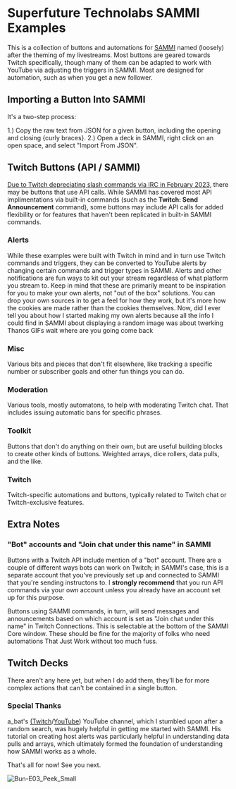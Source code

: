 # Superfuture Technolabs SAMMI Examples
This is a collection of buttons and automations for [SAMMI](https://github.com/SAMMISolutions/SAMMI-Official/releases) named (loosely) after the theming of my livestreams. Most buttons are geared towards Twitch specifically, though many of them can be adapted to work with YouTube via adjusting the triggers in SAMMI. Most are designed for automation, such as when you get a new follower.

## Importing a Button Into SAMMI
It's a two-step process:

1.) Copy the raw text from JSON for a given button, including the opening and closing {curly braces}.
2.) Open a deck in SAMMI, right click on an open space, and select "Import From JSON".

## Twitch Buttons (API / SAMMI)
[Due to Twitch depreciating slash commands via IRC in February 2023](https://discuss.dev.twitch.tv/t/deprecation-of-chat-commands-through-irc/40486), there may be buttons that use API calls. While SAMMI has covered most API implimentations via built-in commands (such as the **Twitch: Send Announcement** command), some buttons may include API calls for added flexibility or for features that haven't been replicated in built-in SAMMI commands.

### Alerts
While these examples were built with Twitch in mind and in turn use Twitch commands and triggers, they can be converted to YouTube alerts by changing certain commands and trigger types in SAMMI. Alerts and other notifications are fun ways to kit out your stream regardless of what platform you stream to. Keep in mind that these are primarily meant to be inspiration for you to make your own alerts, not "out of the box" solutions. You can drop your own sources in to get a feel for how they work, but it's more how the cookies are made rather than the cookies themselves.
Now, did I ever tell you about how I started making my own alerts because all the info I could find in SAMMI about displaying a random image was about twerking Thanos GIFs wait where are you going come back

### Misc
Various bits and pieces that don't fit elsewhere, like tracking a specific number or subscriber goals and other fun things you can do.

### Moderation
Various tools, mostly automatons, to help with moderating Twitch chat. That includes issuing automatic bans for specific phrases.

### Toolkit
Buttons that don't do anything on their own, but are useful building blocks to create other kinds of buttons. Weighted arrays, dice rollers, data pulls, and the like.

### Twitch
Twitch-specific automations and buttons, typically related to Twitch chat or Twitch-exclusive features.

## Extra Notes
### "Bot" accounts and "Join chat under this name" in SAMMI
Buttons with a Twitch API include mention of a "bot" account. There are a couple of different ways bots can work on Twitch; in SAMMI's case, this is a separate account that you've previously set up and connected to SAMMI that you're sending instructons to. I **strongly recommend** that you run API commands via your own account unless you already have an account set up for this purpose.

Buttons using SAMMI commands, in turn, will send messages and announcements based on which account is set as "Join chat under this name" in Twitch Connections. This is selectable at the bottom of the SAMMI Core window. These should be fine for the majority of folks who need automations That Just Work without too much fuss.

## Twitch Decks
There aren't any here yet, but when I do add them, they'll be for more complex actions that can't be contained in a single button.

### Special Thanks
a_bat's [(Twitch](https://www.twitch.tv/a_bat/videos)/[YouTube](https://www.youtube.com/channel/UCH9Cz-87RLF2Aw0CjVTzAwQ)) YouTube channel, which I stumbled upon after a random search, was hugely helpful in getting me started with SAMMI. His tutorial on creating host alerts was particularly helpful in understanding data pulls and arrays, which ultimately formed the foundation of understanding how SAMMI works as a whole.

That's all for now! See you next.

![Bun-E03_Peek_Small](https://github.com/SuperRetroHeart/SFTL-SAMMI-Examples/assets/112423124/971de8ac-e766-41a4-b9c8-66a978d9d3b0)

